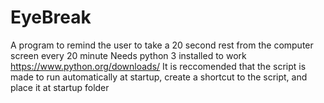 # EyeBreak
A program to remind the user to take a 20 second rest from the computer screen every 20 minute
Needs python 3 installed to work https://www.python.org/downloads/
It is reccomended that the script is made to run automatically at startup, create a shortcut to the script, and place it at startup folder

